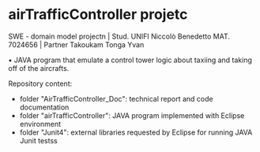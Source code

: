 # airTrafficController projetc

SWE - domain model projectn | Stud. UNIFI Niccolò Benedetto MAT. 7024656 | Partner Takoukam Tonga Yvan
  
  • JAVA program that emulate a control tower logic about taxiing and taking off of the aircrafts.

Repository content:
  - folder "AirTrafficController_Doc": technical report and code documentation
  - folder "airTrafficController": JAVA program implemented with Eclipse environment
  - folder "Junit4": external libraries requested by Eclipse for running JAVA Junit testss 
